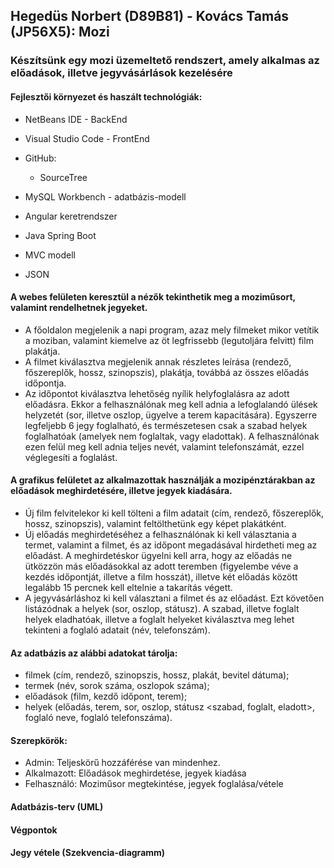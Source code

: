 ## Hegedüs Norbert (D89B81) - Kovács Tamás (JP56X5): Mozi
### Készítsünk egy mozi üzemeltető rendszert, amely alkalmas az előadások, illetve jegyvásárlások kezelésére

#### Fejlesztői környezet és haszált technológiák:

- NetBeans IDE - BackEnd
- Visual Studio Code - FrontEnd
- GitHub:
	- SourceTree 
- MySQL Workbench - adatbázis-modell

- Angular keretrendszer
- Java Spring Boot
- MVC modell
- JSON

#### A webes felületen keresztül a nézők tekinthetik meg a moziműsort, valamint rendelhetnek jegyeket.
- A főoldalon megjelenik a napi program, azaz mely filmeket mikor vetítik a
moziban, valamint kiemelve az öt legfrissebb (legutoljára felvitt) film plakátja.
- A filmet kiválasztva megjelenik annak részletes leírása (rendező, főszereplők,
hossz, szinopszis), plakátja, továbbá az összes előadás időpontja.
- Az időpontot kiválasztva lehetőség nyílik helyfoglalásra az adott előadásra.
Ekkor a felhasználónak meg kell adnia a lefoglalandó ülések helyzetét (sor,
illetve oszlop, ügyelve a terem kapacitására). Egyszerre legfeljebb 6 jegy
foglalható, és természetesen csak a szabad helyek foglalhatóak (amelyek nem
foglaltak, vagy eladottak). A felhasználónak ezen felül meg kell adnia teljes
nevét, valamint telefonszámát, ezzel véglegesíti a foglalást.

#### A grafikus felületet az alkalmazottak használják a mozipénztárakban az előadások meghirdetésére, illetve jegyek kiadására.
- Új film felvitelekor ki kell tölteni a film adatait (cím, rendező, főszereplők,
hossz, szinopszis), valamint feltölthetünk egy képet plakátként.
- Új előadás meghirdetéséhez a felhasználónak ki kell választania a termet,
valamint a filmet, és az időpont megadásával hirdetheti meg az előadást. A
meghirdetéskor ügyelni kell arra, hogy az előadás ne ütközzön más
előadásokkal az adott teremben (figyelembe véve a kezdés időpontját, illetve
a film hosszát), illetve két előadás között legalább 15 percnek kell eltelnie a
takarítás végett.
- A jegyvásárláshoz ki kell választani a filmet és az előadást. Ezt követően
listázódnak a helyek (sor, oszlop, státusz). A szabad, illetve foglalt helyek
eladhatóak, illetve a foglalt helyeket kiválasztva meg lehet tekinteni a foglaló
adatait (név, telefonszám). 

#### Az adatbázis az alábbi adatokat tárolja: 
- filmek (cím, rendező, szinopszis, hossz, plakát, bevitel dátuma);
- termek (név, sorok száma, oszlopok száma);
- előadások (film, kezdő időpont, terem);
- helyek (előadás, terem, sor, oszlop, státusz <szabad, foglalt, eladott>, foglaló neve, foglaló telefonszáma).

#### Szerepkörök:
 - Admin: Teljeskörű hozzáférése van mindenhez.
 - Alkalmazott: Előadások meghirdetése, jegyek kiadása
 - Felhasználó: Moziműsor megtekintése, jegyek foglalása/vétele
 
 #### Adatbázis-terv (UML)

 
 #### Végpontok
 
 #### Jegy vétele (Szekvencia-diagramm)

